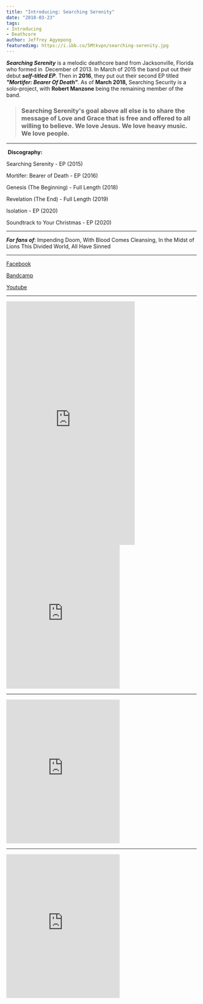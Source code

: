 ```yaml
---
title: "Introducing: Searching Serenity"
date: "2018-03-23"
tags:
- Introducing
- Deathcore
author: Jeffrey Agyepong
featuredimg: https://i.ibb.co/5Mtkvpn/searching-serenity.jpg
---
```


_**Searching Serenity**_ is a melodic deathcore band from Jacksonville, Florida who formed in  December of 2013. In March of 2015 the band put out their debut _**self-titled EP**_. Then in **2016**, they put out their second EP titled _**"Mortifer: Bearer Of Death"**_. As of **March 2018,** Searching Security is a solo-project, with **Robert Manzone** being the remaining member of the band.

> ### Searching Serenity's goal above all else is to share the message of Love and Grace that is free and offered to all willing to believe. We love Jesus. We love heavy music. We love people.

<hr>

 **Discography:**

Searching Serenity - EP (2015)

Mortifer: Bearer of Death - EP (2016)

Genesis (The Beginning) - Full Length (2018)

Revelation (The End) - Full Length (2019)

Isolation - EP (2020)

Soundtrack to Your Christmas - EP (2020)

<hr>

_**For fans of**_:  Impending Doom, With Blood Comes Cleansing, In the Midst of Lions This Divided World, All Have Sinned

<hr>

[Facebook](https://www.facebook.com/SearchingSerenityfl/)

[Bandcamp](https://searchingserenity.bandcamp.com)

[Youtube](https://www.youtube.com/channel/UCdxTvAFn1lieB8_U_DEACzQ/videos)

<hr>
<iframe style="border: 0; width: 340px; height: 644px;" src="https://bandcamp.com/EmbeddedPlayer/album=1109134708/size=large/bgcol=ffffff/linkcol=0687f5/transparent=true/" seamless><a href="https://searchingserenity.bandcamp.com/album/isolation">Isolation by Searching Serenity</a></iframe>

<iframe src="https://open.spotify.com/embed/album/46cu5qQk3XOkJVtAYmAyTg" width="300" height="380" frameborder="0" allowtransparency="true" allow="encrypted-media"></iframe>

<hr>

<iframe src="https://open.spotify.com/embed/album/4pNZhNt7oCYFNXxxH8AgOd" width="300" height="380" frameborder="0" allowtransparency="true" allow="encrypted-media"></iframe>

<hr>
<iframe src="https://open.spotify.com/embed/album/78iURvUI5trEV8yqoG3wV0" width="300" height="380" frameborder="0" allowtransparency="true" allow="encrypted-media"></iframe>